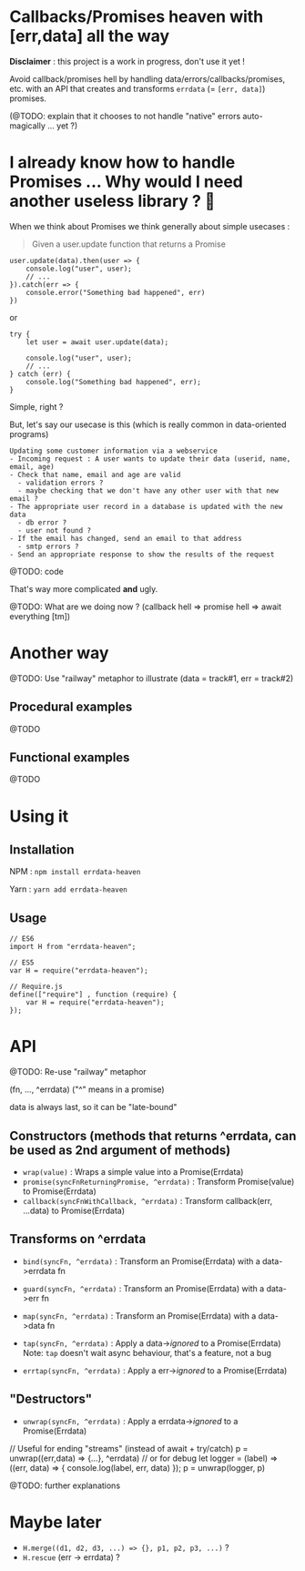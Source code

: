 # Callbacks/Promises heaven with [err,data] all the way

**Disclaimer** : this project is a work in progress, don't use it yet !

Avoid callback/promises hell by handling data/errors/callbacks/promises, etc.
with an API that creates and transforms `errdata` (= `[err, data]`) promises.

(@TODO: explain that it chooses to not handle "native" errors auto-magically ... yet ?)

# I already know how to handle Promises ... Why would I need another useless library ? :thinking:

When we think about Promises we think generally about simple usecases :

> Given a user.update function that returns a Promise

```
user.update(data).then(user => {
    console.log("user", user);
    // ...
}).catch(err => {
    console.error("Something bad happened", err)
})
```

or

```
try {
    let user = await user.update(data);

    console.log("user", user);
    // ...
} catch (err) {
    console.log("Something bad happened", err);
}
```

Simple, right ?

But, let's say our usecase is this (which is really common in data-oriented programs)

```
Updating some customer information via a webservice
- Incoming request : A user wants to update their data (userid, name, email, age)
- Check that name, email and age are valid
  - validation errors ?
  - maybe checking that we don't have any other user with that new email ?
- The appropriate user record in a database is updated with the new data
  - db error ?
  - user not found ?
- If the email has changed, send an email to that address
  - smtp errors ?
- Send an appropriate response to show the results of the request
```

@TODO: code

That's way more complicated **and** ugly.

@TODO: What are we doing now ? (callback hell => promise hell => await everything [tm])

# Another way

@TODO: Use "railway" metaphor to illustrate (data = track#1, err = track#2)

## Procedural examples

@TODO

## Functional examples

@TODO

# Using it

## Installation

NPM  : `npm install errdata-heaven`

Yarn : `yarn add errdata-heaven`

## Usage

```
// ES6
import H from "errdata-heaven";
```

```
// ES5
var H = require("errdata-heaven");
```

```
// Require.js
define(["require"] , function (require) {
    var H = require("errdata-heaven");
});
```

# API

@TODO: Re-use "railway" metaphor

<method>(fn, ..., ^errdata)
("^" means in a promise)

data is always last, so it can be "late-bound"

## Constructors (methods that returns ^errdata, can be used as 2nd argument of methods)

- `wrap(value)` : Wraps a simple value into a Promise(Errdata)
- `promise(syncFnReturningPromise, ^errdata)`  : Transform Promise(value) to Promise(Errdata)
- `callback(syncFnWithCallback, ^errdata)` : Transform callback(err, ...data) to Promise(Errdata)

## Transforms on ^errdata

- `bind(syncFn, ^errdata)`   : Transform an Promise(Errdata) with a data->errdata fn

- `guard(syncFn, ^errdata)`  : Transform an Promise(Errdata) with a data->err fn

- `map(syncFn, ^errdata)`    : Transform an Promise(Errdata) with a data->data fn

- `tap(syncFn, ^errdata)`    : Apply a data->*ignored* to a Promise(Errdata)
Note: `tap` doesn't wait async behaviour, that's a feature, not a bug

- `errtap(syncFn, ^errdata)` : Apply a err->*ignored*  to a Promise(Errdata)

## "Destructors"

- `unwrap(syncFn, ^errdata)` : Apply a errdata->*ignored* to a Promise(Errdata)

// Useful for ending "streams" (instead of await + try/catch)
p = unwrap((err,data) => {...}, ^errdata)
// or for debug
let logger = (label) => ((err, data) => { console.log(label, err, data) });
p = unwrap(logger, p)

@TODO: further explanations

# Maybe later

- `H.merge((d1, d2, d3, ...) => {}, p1, p2, p3, ...)` ?
- `H.rescue` (err -> errdata) ?
